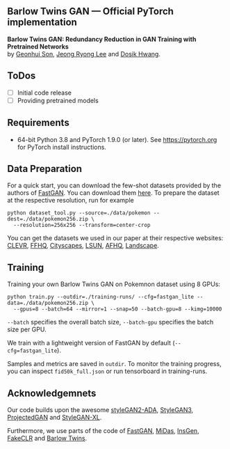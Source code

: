 ## Barlow Twins GAN &mdash; Official PyTorch implementation

**Barlow Twins GAN: Redundancy Reduction in GAN Training with Pretrained Networks**<br>
by [Geonhui Son](https://scholar.google.co.kr/citations?user=oHpLEykAAAAJ&hl=ko&oi=ao), [Jeong Ryong Lee](https://scholar.google.co.kr/citations?user=brQgjXcAAAAJ&hl=ko&oi=ao) and [Dosik Hwang](https://scholar.google.co.kr/citations?user=PciqeBcAAAAJ&hl=ko&oi=ao). <br>

## ToDos
- [ ] Initial code release
- [ ] Providing pretrained models

## Requirements ##
- 64-bit Python 3.8 and PyTorch 1.9.0 (or later). See https://pytorch.org for PyTorch install instructions.

## Data Preparation ##
For a quick start, you can download the few-shot datasets provided by the authors of [FastGAN](https://github.com/odegeasslbc/FastGAN-pytorch). You can download them [here](https://drive.google.com/file/d/1aAJCZbXNHyraJ6Mi13dSbe7pTyfPXha0/view). To prepare the dataset at the respective resolution, run for example
```
python dataset_tool.py --source=./data/pokemon --dest=./data/pokemon256.zip \
  --resolution=256x256 --transform=center-crop
```
You can get the datasets we used in our paper at their respective websites: 
[CLEVR](https://cs.stanford.edu/people/jcjohns/clevr/), [FFHQ](https://github.com/NVlabs/ffhq-dataset), [Cityscapes](https://www.cityscapes-dataset.com/), [LSUN](https://github.com/fyu/lsun), [AFHQ](https://github.com/clovaai/stargan-v2), [Landscape](https://www.kaggle.com/arnaud58/landscape-pictures).

## Training ##

Training your own Barlow Twins GAN on Pokemnon dataset using 8 GPUs:
```
python train.py --outdir=./training-runs/ --cfg=fastgan_lite --data=./data/pokemon256.zip \
  --gpus=8 --batch=64 --mirror=1 --snap=50 --batch-gpu=8 --kimg=10000
```
```--batch``` specifies the overall batch size, ```--batch-gpu``` specifies the batch size per GPU.

We train with a lightweight version of FastGAN by default (```--cfg=fastgan_lite```).

Samples and metrics are saved in ```outdir```. To monitor the training progress, you can inspect ```fid50k_full.json``` or run tensorboard in training-runs.


## Acknowledgemnets
Our code builds upon the awesome [styleGAN2-ADA](https://github.com/NVlabs/stylegan2-ada-pytorch), [StyleGAN3](https://github.com/NVlabs/stylegan3), [ProjectedGAN](https://github.com/autonomousvision/projected-gan) and [StyleGAN-XL](https://github.com/autonomousvision/stylegan-xl/).

Furthermore, we use parts of the code of [FastGAN](https://github.com/odegeasslbc/FastGAN-pytorch), [MiDas](https://github.com/isl-org/MiDaS), [InsGen](https://github.com/genforce/insgen), [FakeCLR](https://github.com/iceli1007/FakeCLR/) and [Barlow Twins](https://github.com/facebookresearch/barlowtwins).

